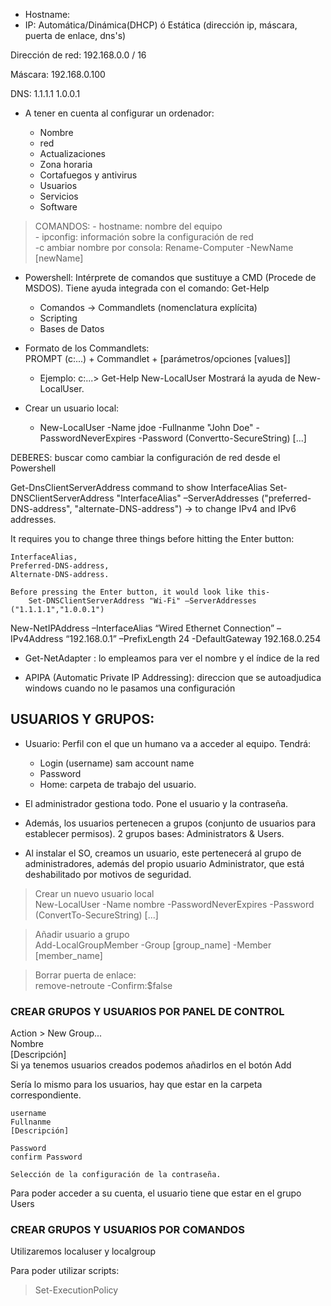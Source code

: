 - Hostname:
- IP: Automática/Dinámica(DHCP) ó Estática (dirección ip, máscara, puerta de enlace, dns's)

Dirección de red: 192.168.0.0 / 16

Máscara: 192.168.0.100

DNS: 1.1.1.1     1.0.0.1

- A tener en cuenta al configurar un ordenador:

    - Nombre
    - red
    - Actualizaciones
    - Zona horaria
    - Cortafuegos y antivirus
    - Usuarios
    - Servicios
    - Software


> COMANDOS:
    - hostname: nombre del equipo  
    - ipconfig: información sobre la configuración de red  
    -c ambiar nombre por consola: Rename-Computer -NewName  [newName]

- Powershell: Intérprete de comandos que sustituye a CMD (Procede de MSDOS). Tiene ayuda integrada con el comando: Get-Help  
    - Comandos -> Commandlets (nomenclatura explícita)
    - Scripting 
    - Bases de Datos

- Formato de los Commandlets:  
    PROMPT (c:\...) + Commandlet + [parámetros/opciones [values]]  
    - Ejemplo: c:\...> Get-Help New-LocalUser Mostrará la ayuda de New-LocalUser.


- Crear un usuario local: 
    - New-LocalUser -Name jdoe -Fullnanme "John Doe"  -PasswordNeverExpires -Password (Convertto-SecureString) [...]

DEBERES: buscar como cambiar la configuración de red desde el Powershell


 Get-DnsClientServerAddress command to show InterfaceAlias
 Set-DNSClientServerAddress "InterfaceAlias" –ServerAddresses ("preferred-DNS-address", "alternate-DNS-address")  -> to change IPv4 and IPv6 addresses.

 It requires you to change three things before hitting the Enter button:

    InterfaceAlias,
    Preferred-DNS-address,
    Alternate-DNS-address.

    Before pressing the Enter button, it would look like this-
        Set-DNSClientServerAddress "Wi-Fi" –ServerAddresses ("1.1.1.1","1.0.0.1")
    

New-NetIPAddress –InterfaceAlias “Wired Ethernet Connection” –IPv4Address “192.168.0.1” –PrefixLength 24 -DefaultGateway 192.168.0.254



- Get-NetAdapter : lo empleamos para ver el nombre y el índice de la red

- APIPA (Automatic Private IP Addressing): direccion que se autoadjudica windows cuando no le pasamos una configuración 


## USUARIOS Y GRUPOS:

- Usuario: Perfil con el que un humano va a acceder al equipo. Tendrá:  
    - Login (username) sam account name
    - Password
    - Home: carpeta de trabajo del usuario.

- El administrador gestiona todo. Pone el usuario y la contraseña.

- Además, los usuarios pertenecen a grupos (conjunto de usuarios para establecer permisos). 2 grupos bases: Administrators & Users.

- Al instalar el SO, creamos un usuario, este pertenecerá al grupo de administradores, además del propio usuario Administrator, que está deshabilitado
por motivos de seguridad.


> Crear un nuevo usuario local  
New-LocalUser -Name nombre -PasswordNeverExpires -Password (ConvertTo-SecureString) [...]

> Añadir usuario a grupo  
Add-LocalGroupMember -Group [group_name] -Member [member_name]

> Borrar puerta de enlace:  
remove-netroute -Confirm:$false

### CREAR GRUPOS Y USUARIOS POR PANEL DE CONTROL

Action > New Group...  
    Nombre  
    [Descripción]  
    Si ya tenemos usuarios creados podemos añadirlos en el botón Add

Sería lo mismo para los usuarios, hay que estar en la carpeta correspondiente.

    username
    Fullnanme
    [Descripción]

    Password 
    confirm Password

    Selección de la configuración de la contraseña.

Para poder acceder a su cuenta, el usuario tiene que estar en el grupo Users 

### CREAR GRUPOS Y USUARIOS POR COMANDOS

Utilizaremos localuser y localgroup   

Para poder utilizar scripts:

> Set-ExecutionPolicy
